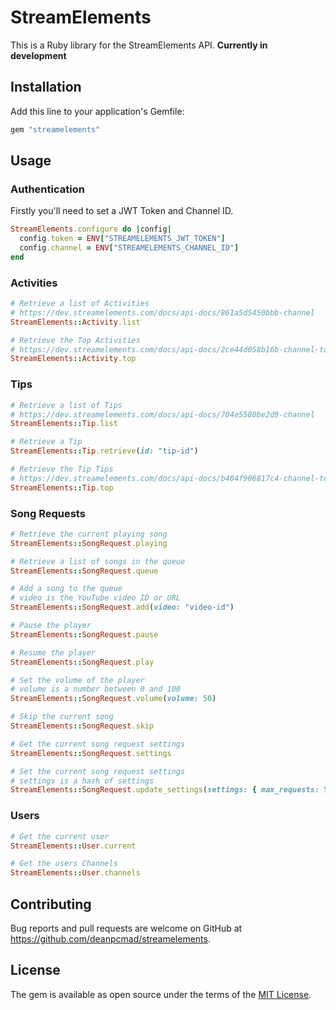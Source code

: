 # StreamElements

This is a Ruby library for the StreamElements API. **Currently in development**

## Installation

Add this line to your application's Gemfile:

```ruby
gem "streamelements"
```

## Usage

### Authentication

Firstly you'll need to set a JWT Token and Channel ID.

```ruby
StreamElements.configure do |config|
  config.token = ENV["STREAMELEMENTS_JWT_TOKEN"]
  config.channel = ENV["STREAMELEMENTS_CHANNEL_ID"]
end
```

### Activities

```ruby
# Retrieve a list of Activities
# https://dev.streamelements.com/docs/api-docs/861a5d5450bbb-channel
StreamElements::Activity.list

# Retrieve the Top Activities
# https://dev.streamelements.com/docs/api-docs/2ce44d058b16b-channel-top
StreamElements::Activity.top
```

### Tips

```ruby
# Retrieve a list of Tips
# https://dev.streamelements.com/docs/api-docs/704e5580be2d9-channel
StreamElements::Tip.list

# Retrieve a Tip
StreamElements::Tip.retrieve(id: "tip-id")

# Retrieve the Tip Tips
# https://dev.streamelements.com/docs/api-docs/b404f906817c4-channel-top
StreamElements::Tip.top
```

### Song Requests

```ruby
# Retrieve the current playing song
StreamElements::SongRequest.playing

# Retrieve a list of songs in the queue
StreamElements::SongRequest.queue

# Add a song to the queue
# video is the YouTube video ID or URL
StreamElements::SongRequest.add(video: "video-id")

# Pause the player
StreamElements::SongRequest.pause

# Resume the player
StreamElements::SongRequest.play

# Set the volume of the player
# volume is a number between 0 and 100
StreamElements::SongRequest.volume(volume: 50)

# Skip the current song
StreamElements::SongRequest.skip

# Get the current song request settings
StreamElements::SongRequest.settings

# Set the current song request settings
# settings is a hash of settings
StreamElements::SongRequest.update_settings(settings: { max_requests: 5 })
```

### Users

```ruby
# Get the current user
StreamElements::User.current

# Get the users Channels
StreamElements::User.channels
```

## Contributing

Bug reports and pull requests are welcome on GitHub at https://github.com/deanpcmad/streamelements.

## License

The gem is available as open source under the terms of the [MIT License](https://opensource.org/licenses/MIT).

